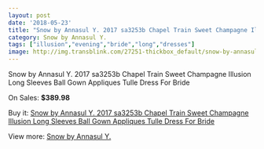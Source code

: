 ```yaml
---
layout: post
date: '2018-05-23'
title: "Snow by Annasul Y. 2017 sa3253b Chapel Train Sweet Champagne Illusion Long Sleeves Ball Gown Appliques Tulle Dress For Bride"
category: Snow by Annasul Y.
tags: ["illusion","evening","bride","long","dresses"]
image: http://img.transblink.com/27251-thickbox_default/snow-by-annasul-y-2017-sa3253b-chapel-train-sweet-champagne-illusion-long-sleeves-ball-gown-appliques-tulle-dress-for-bride.jpg
---
```

Snow by Annasul Y. 2017 sa3253b Chapel Train Sweet Champagne Illusion Long Sleeves Ball Gown Appliques Tulle Dress For Bride

On Sales: **$389.98**
<a href="https://www.transblink.com/en/snow-by-annasul-y-/8600-snow-by-annasul-y-2017-sa3253b-chapel-train-sweet-champagne-illusion-long-sleeves-ball-gown-appliques-tulle-dress-for-bride.html"><amp-img layout="responsive" width="600" height="600" src="//img.transblink.com/27251-thickbox_default/snow-by-annasul-y-2017-sa3253b-chapel-train-sweet-champagne-illusion-long-sleeves-ball-gown-appliques-tulle-dress-for-bride.jpg" alt="Snow by Annasul Y. 2017 sa3253b Chapel Train Sweet Champagne Illusion Long Sleeves Ball Gown Appliques Tulle Dress For Bride 0" /></a>
<a href="https://www.transblink.com/en/snow-by-annasul-y-/8600-snow-by-annasul-y-2017-sa3253b-chapel-train-sweet-champagne-illusion-long-sleeves-ball-gown-appliques-tulle-dress-for-bride.html"><amp-img layout="responsive" width="600" height="600" src="//img.transblink.com/27255-thickbox_default/snow-by-annasul-y-2017-sa3253b-chapel-train-sweet-champagne-illusion-long-sleeves-ball-gown-appliques-tulle-dress-for-bride.jpg" alt="Snow by Annasul Y. 2017 sa3253b Chapel Train Sweet Champagne Illusion Long Sleeves Ball Gown Appliques Tulle Dress For Bride 1" /></a>
<a href="https://www.transblink.com/en/snow-by-annasul-y-/8600-snow-by-annasul-y-2017-sa3253b-chapel-train-sweet-champagne-illusion-long-sleeves-ball-gown-appliques-tulle-dress-for-bride.html"><amp-img layout="responsive" width="600" height="600" src="//img.transblink.com/27254-thickbox_default/snow-by-annasul-y-2017-sa3253b-chapel-train-sweet-champagne-illusion-long-sleeves-ball-gown-appliques-tulle-dress-for-bride.jpg" alt="Snow by Annasul Y. 2017 sa3253b Chapel Train Sweet Champagne Illusion Long Sleeves Ball Gown Appliques Tulle Dress For Bride 2" /></a>
<a href="https://www.transblink.com/en/snow-by-annasul-y-/8600-snow-by-annasul-y-2017-sa3253b-chapel-train-sweet-champagne-illusion-long-sleeves-ball-gown-appliques-tulle-dress-for-bride.html"><amp-img layout="responsive" width="600" height="600" src="//img.transblink.com/27253-thickbox_default/snow-by-annasul-y-2017-sa3253b-chapel-train-sweet-champagne-illusion-long-sleeves-ball-gown-appliques-tulle-dress-for-bride.jpg" alt="Snow by Annasul Y. 2017 sa3253b Chapel Train Sweet Champagne Illusion Long Sleeves Ball Gown Appliques Tulle Dress For Bride 3" /></a>
<a href="https://www.transblink.com/en/snow-by-annasul-y-/8600-snow-by-annasul-y-2017-sa3253b-chapel-train-sweet-champagne-illusion-long-sleeves-ball-gown-appliques-tulle-dress-for-bride.html"><amp-img layout="responsive" width="600" height="600" src="//img.transblink.com/27252-thickbox_default/snow-by-annasul-y-2017-sa3253b-chapel-train-sweet-champagne-illusion-long-sleeves-ball-gown-appliques-tulle-dress-for-bride.jpg" alt="Snow by Annasul Y. 2017 sa3253b Chapel Train Sweet Champagne Illusion Long Sleeves Ball Gown Appliques Tulle Dress For Bride 4" /></a>

Buy it: [Snow by Annasul Y. 2017 sa3253b Chapel Train Sweet Champagne Illusion Long Sleeves Ball Gown Appliques Tulle Dress For Bride](https://www.transblink.com/en/snow-by-annasul-y-/8600-snow-by-annasul-y-2017-sa3253b-chapel-train-sweet-champagne-illusion-long-sleeves-ball-gown-appliques-tulle-dress-for-bride.html "Snow by Annasul Y. 2017 sa3253b Chapel Train Sweet Champagne Illusion Long Sleeves Ball Gown Appliques Tulle Dress For Bride")

View more: [Snow by Annasul Y.](https://www.transblink.com/en/76-snow-by-annasul-y- "Snow by Annasul Y.")